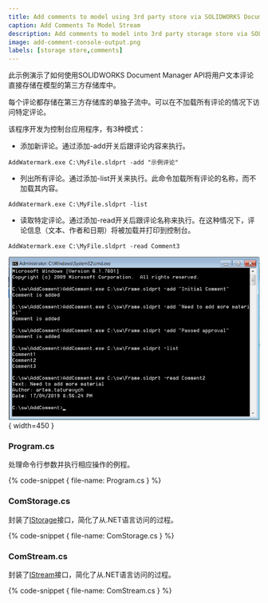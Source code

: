 ```yaml
---
title: Add comments to model using 3rd party store via SOLIDWORKS Document Manager API
caption: Add Comments To Model Stream
description: Add comments to model into 3rd party storage store via SOLIDWORKS Document Manager API
image: add-comment-console-output.png
labels: [storage store,comments]
---
```

此示例演示了如何使用SOLIDWORKS Document Manager API将用户文本评论直接存储在模型的第三方存储库中。

每个评论都存储在第三方存储库的单独子流中。可以在不加载所有评论的情况下访问特定评论。

该程序开发为控制台应用程序，有3种模式：

* 添加新评论。通过添加-add开关后跟评论内容来执行。

~~~
AddWatermark.exe C:\MyFile.sldprt -add "示例评论"
~~~

* 列出所有评论。通过添加-list开关来执行。此命令加载所有评论的名称，而不加载其内容。

~~~
AddWatermark.exe C:\MyFile.sldprt -list
~~~

* 读取特定评论。通过添加-read开关后跟评论名称来执行。在这种情况下，评论信息（文本、作者和日期）将被加载并打印到控制台。

~~~
AddWatermark.exe C:\MyFile.sldprt -read Comment3
~~~

![控制台中的输出结果](add-comment-console-output.png){ width=450 }

### Program.cs

处理命令行参数并执行相应操作的例程。

{% code-snippet { file-name: Program.cs } %}

### ComStorage.cs

封装了[IStorage](https://docs.microsoft.com/en-us/windows/desktop/api/objidl/nn-objidl-istorage)接口，简化了从.NET语言访问的过程。

{% code-snippet { file-name: ComStorage.cs } %}

### ComStream.cs

封装了[IStream](https://docs.microsoft.com/en-us/windows/desktop/api/objidl/nn-objidl-istream)接口，简化了从.NET语言访问的过程。

{% code-snippet { file-name: ComStream.cs } %}